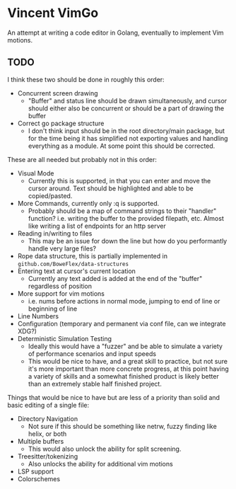 # Vincent VimGo

An attempt at writing a code editor in Golang, eventually to implement Vim motions. 

## TODO

I think these two should be done in roughly this order:

- Concurrent screen drawing
    - "Buffer" and status line should be drawn simultaneously, and cursor should either also be concurrent or should be a part of drawing the buffer
- Correct go package structure
    - I don't think input should be in the root directory/main package, but for the time being it has simplified not exporting values and handling everything as a module. At some point this should be corrected.

These are all needed but probably not in this order:

- Visual Mode
    - Currently this is supported, in that you can enter and move the cursor around. Text should be highlighted and able to be copied/pasted.
- More Commands, currently only :q is supported.
    - Probably should be a map of command strings to their "handler" function? i.e. writing the buffer to the provided filepath, etc. Almost like writing a list of endpoints for an http server
- Reading in/writing to files
    - This may be an issue for down the line but how do you performantly handle very large files?
- Rope data structure, this is partially implemented in `github.com/BoweFlex/data-structures`
- Entering text at cursor's current location
    - Currently any text added is added at the end of the "buffer" regardless of position
- More support for vim motions
    - i.e. nums before actions in normal mode, jumping to end of line or beginning of line
- Line Numbers
- Configuration (temporary and permanent via conf file, can we integrate XDG?)
- Deterministic Simulation Testing
    - Ideally this would have a "fuzzer" and be able to simulate a variety of performance scenarios and input speeds
    - This would be nice to have, and a great skill to practice, but not sure it's more important than more concrete progress, at this point having a variety of skills and a somewhat finished product is likely better than an extremely stable half finished project.

Things that would be nice to have but are less of a priority than solid and basic editing of a single file:

- Directory Navigation
    - Not sure if this should be something like netrw, fuzzy finding like helix, or both
- Multiple buffers
    - This would also unlock the ability for split screening.
- Treesitter/tokenizing
    - Also unlocks the ability for additional vim motions
- LSP support
- Colorschemes
